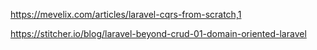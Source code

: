 https://mevelix.com/articles/laravel-cqrs-from-scratch,1


https://stitcher.io/blog/laravel-beyond-crud-01-domain-oriented-laravel
